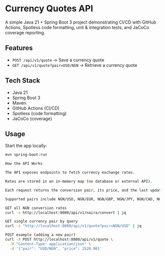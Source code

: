 # Currency Quotes API

A simple Java 21 + Spring Boot 3 project demonstrating CI/CD with GitHub Actions, 
Spotless code formatting, unit & integration tests, and JaCoCo coverage reporting.

## Features
- `POST /api/v1/quote` → Save a currency quote
- `GET /api/v1/quote?pair=USD/NGN` → Retrieve a currency quote

## Tech Stack
- Java 21
- Spring Boot 3
- Maven
- GitHub Actions (CI/CD)
- Spotless (code formatting)
- JaCoCo (coverage)

## Usage
Start the app locally:
```bash
mvn spring-boot:run

How the API Works

The API exposes endpoints to fetch currency exchange rates.

Rates are stored in an in-memory map (no database or external API).

Each request returns the conversion pair, its price, and the last updated timestamp.

Supported pairs include NGN/USD, NGN/EUR, NGN/GBP, NGN/JPY, NGN/CAD, NGN/AUD (and their reverse pairs).

GET all NGN conversion rates
curl -s http://localhost:8080/api/v1/naira/convert | jq

GET single currency pair by query
curl -s "http://localhost:8080/api/v1/quote?pair=NGN/USD" | jq

POST example (adding a new pair)
curl -X POST http://localhost:8080/api/v1/quote \
  -H "Content-Type: application/json" \
  -d '{"pair": "USD/NGN", "price": 1520.00}'
